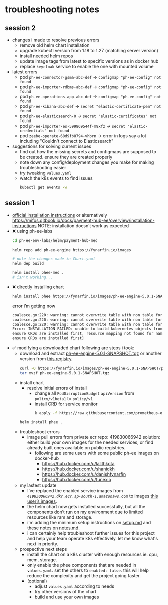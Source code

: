 # troubleshooting notes

## session 2

- changes i made to resolve previous errors
  - remove old helm chart installation
  - upgrade kubectl version from 1.18 to 1.27 (matching server version)
  - install needed helm repos
  - update image tags from latest to specific versions as in docker hub
  - replace `keycloak` service to enable the one with mounted volume
- latest errors
  - pod `ph-ee-connector-gsma-abc-def` → `configmap "ph-ee-config" not found`
  - pod `ph-ee-importer-rdbms-abc-def` → `configmap "ph-ee-config" not found`
  - pod `ph-ee-operations-app-abc-def` → `configmap "ph-ee-config" not found`
  - pod `ph-ee-kibana-abc-def` → `secret "elastic-certificate-pem" not found`
  - pod `ph-ee-elasticsearch-0` → `secret "elastic-certificates" not found`
  - pod `ph-ee-importer-es-599869544f-m9xfz` → `secret "elastic-credentials" not found`
  - pod `zeebe-operate-68d9fb8794-vhbrn` → error in logs say a lot including "Couldn't connect to Elasticsearch"
- suggestions for solving current issues
  - find out how the missing secrets and configmaps are supposed to be created. ensure they are created properly
  - note down any config/deployment changes you make for making troubleshooting easier
  - try tweaking `values.yaml`
  - watch the k8s events to find issues
    ```bash
    kubectl get events -w
    ```

## session 1

- [official installation instructions](https://github.com/openMF/mifos-documentation/blob/d0dca451bdf138da09f726bee99712db6dcfff7e/payment-hub-ee/overview/installation-instructions.md)
  or alternatively https://mifos.gitbook.io/docs/payment-hub-ee/overview/installation-instructions
  NOTE: installation doesn’t work as expected
- ❌ using ph-ee-labs
  ```bash
  cd ph-ee-env-labs/helm/payment-hub-med

  helm repo add ph-ee-engine https://fynarfin.io/images

  # note the changes made in Chart.yaml
  helm dep build

  helm install phee-med .
  # isn't working...
  ```
- ❌ directly installing chart
  ```bash
  helm install phee https://fynarfin.io/images/ph-ee-engine-5.0.1-SNAPSHOT/ph-ee-engine-5.0.1-SNAPSHOT.tgz
  ```
  error i’m getting now
  ```bash
  coalesce.go:220: warning: cannot overwrite table with non table for ph-ee-engine.operations_web.deployment.config (map[])
  coalesce.go:220: warning: cannot overwrite table with non table for ph-ee-engine.operations_web.deployment.config (map[])
  coalesce.go:220: warning: cannot overwrite table with non table for ph-ee-engine.operations_web.deployment.config (map[])
  Error: INSTALLATION FAILED: unable to build kubernetes objects from release manifest: [resource mapping not found for name: "ph-ee-elasticsearch-pdb" namespace: "" from "": no matches for kind "PodDisruptionBudget" in version "policy/v1beta1"
  ensure CRDs are installed first, resource mapping not found for name: "ccms-service-monitor" namespace: "" from "": no matches for kind "ServiceMonitor" in version "monitoring.coreos.com/v1"
  ensure CRDs are installed first]
  ```
- ✅ modifying a downloaded chart
  following are steps i took:
  - download and extract [ph-ee-engine-5.0.1-SNAPSHOT.tgz](https://fynarfin.io/images/ph-ee-engine-5.0.1-SNAPSHOT/ph-ee-engine-5.0.1-SNAPSHOT.tgz)
    or another version from [this registry](https://fynarfin.io/images/)
    ```bash
    curl -O https://fynarfin.io/images/ph-ee-engine-5.0.1-SNAPSHOT/ph-ee-engine-5.0.1-SNAPSHOT.tgz
    tar xvzf ph-ee-engine-5.0.1-SNAPSHOT.tgz
    ```
  - install chart
    - resolve initial errors of install
      - change all `PodDisruptionBudget` `apiVersion` from `policy/v1beta1` to `policy/v1`
      - install CRD for service monitor
        ```bash
        k apply -f https://raw.githubusercontent.com/prometheus-operator/prometheus-operator/main/example/prometheus-operator-crd/monitoring.coreos.com_servicemonitors.yaml
        ```
    ```bash
    helm install phee .
    ```
  - troubleshoot errors
    - image pull errors from private ecr repo: 419830066942
      solution: either build your own images for the needed services, or find already built ones available on public registries.
      - following are some users with some public ph-ee images on docker-hub
        - https://hub.docker.com/u/lalithkota
        - https://hub.docker.com/u/shanidkh
        - https://hub.docker.com/u/danishfynarfin
        - https://hub.docker.com/u/tunexio
  - my lastest update
    - I’ve replaced the enabled service images from _`419830066942.dkr.ecr.ap-south-1.amazonaws.com`_ to images [this user’s images](https://hub.docker.com/u/lalithkota).
    - the helm chart now gets installed successfully, but all the components don’t run on my environment due to limited resources like ram and storage.
    - i'm adding the minimum setup instructions on [setup.md](./setup.md) and these notes on [notes.md](./notes.md).
    - i can certainly help troubleshoot further issues for this project and help your team operate k8s effectively. let me know what's next in priority.
  - prospective next steps
    - install the chart on a k8s cluster with enough resources ie. cpu, mem, storage.
    - only enable the phee components that are needed in `values.yaml`. set the others to `enabled: false`. this will help reduce the complexity and get the project going faster.
    - (optional)
      - adjust `values.yaml` according to needs
      - try other versions of the chart
      - build and use your own images
